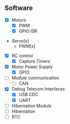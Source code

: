 ## Software

- [x] Motors
  - [x] PWM
  - [x] GPIO ISR
- Servo[x]
  - PWM[x]
- [x] RC control
  - [x] Capture Timers
- [x] Motor Power Supply
  - [x] GPIO
- [ ] Module communication
  - [ ] CAN
- [x] Debug Telecom Interfaces
  - [x] USB CDC
  - [x] UART
- [ ] Hibernation Module
 - [ ] Hibernation
 - [ ] RTC